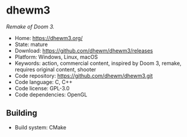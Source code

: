 # dhewm3

_Remake of Doom 3._

- Home: https://dhewm3.org/
- State: mature
- Download: https://github.com/dhewm/dhewm3/releases
- Platform: Windows, Linux, macOS
- Keywords: action, commercial content, inspired by Doom 3, remake, requires original content, shooter
- Code repository: https://github.com/dhewm/dhewm3.git
- Code language: C, C++
- Code license: GPL-3.0
- Code dependencies: OpenGL

## Building

- Build system: CMake

